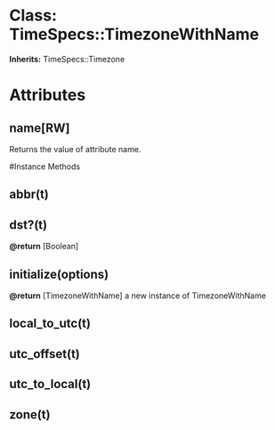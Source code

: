 # Class: TimeSpecs::TimezoneWithName
**Inherits:** TimeSpecs::Timezone
    



# Attributes
## name[RW] [](#attribute-i-name)
Returns the value of attribute name.


#Instance Methods
## abbr(t) [](#method-i-abbr)

## dst?(t) [](#method-i-dst?)

**@return** [Boolean] 

## initialize(options) [](#method-i-initialize)

**@return** [TimezoneWithName] a new instance of TimezoneWithName

## local_to_utc(t) [](#method-i-local_to_utc)

## utc_offset(t) [](#method-i-utc_offset)

## utc_to_local(t) [](#method-i-utc_to_local)

## zone(t) [](#method-i-zone)

